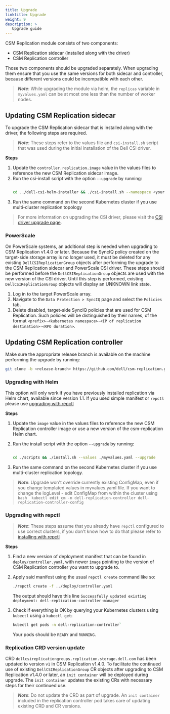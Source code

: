 ```yaml
---
title: Upgrade
linktitle: Upgrade
weight: 9
description: >
   Upgrade guide
---
```


CSM Replication module consists of two components: 
* CSM Replication sidecar (installed along with the driver) 
* CSM Replication controller

Those two components should be upgraded separately. When upgrading them ensure that you use the same versions for both sidecar and
controller, because different versions could be incompatible with each other. 

> _**Note**_: While upgrading the module via helm, the `replicas` variable in `myvalues.yaml` can be at most one less than the number of worker nodes.
## Updating CSM Replication sidecar

To upgrade the CSM Replication sidecar that is installed along with the driver, the following steps are required. 

> _**Note**_: These steps refer to the values file and `csi-install.sh` script that was used during the initial installation of the Dell CSI driver.

**Steps**

1. Update the `controller.replication.image` value in the values files to reference the new CSM Replication sidecar image.
2. Run the csi-install script with the option `--upgrade` by running: <br>
      ```bash

      cd ../dell-csi-helm-installer && ./csi-install.sh --namespace <your-namespace> --values ./myvalues.yaml --upgrade
      ```
3. Run the same command on the second Kubernetes cluster if you use multi-cluster replication topology

>For more information on upgrading the CSI driver, please visit the [CSI driver upgrade page](../../csidriver/upgradation).

### PowerScale

On PowerScale systems, an additional step is needed when upgrading to CSM Replication v1.4.0 or later. Because the SyncIQ policy created on the target-side storage array is no longer used, it must be deleted for any existing `DellCSIReplicationGroup` objects after performing the upgrade to the CSM Replication sidecar and PowerScale CSI driver. These steps should be performed before the `DellCSIReplicationGroup` objects are used with the new version of the CSI driver. Until this step is performed, existing `DellCSIReplicationGroup` objects will display an UNKNOWN link state.

1. Log in to the target PowerScale array. 
2. Navigate to the `Data Protection > SyncIQ` page and select the `Policies` tab.
3. Delete disabled, target-side SyncIQ policies that are used for CSM Replication. Such policies will be distinguished by their names, of the format `<prefix>-<kubernetes namespace>-<IP of replication destination>-<RPO duration>`.

## Updating CSM Replication controller

Make sure the appropriate release branch is available on the machine performing the upgrade by running:

```bash
git clone -b <release-branch> https://github.com/dell/csm-replication.git
```

### Upgrading with Helm

This option will only work if you have previously installed replication via Helm chart, available since version 1.1. If you used simple manifest or `repctl` please use [upgrading with repctl](#upgrading-with-repctl)

**Steps**
1. Update the `image` value in the values files to reference the new CSM Replication controller image or use a new version of the csm-replication Helm chart.
2. Run the install script with the option `--upgrade` by running:

    ```bash

    cd ./scripts && ./install.sh --values ./myvalues.yaml --upgrade
    ```

3. Run the same command on the second Kubernetes cluster if you use multi-cluster replication topology.

> _**Note**_: Upgrade won't override currently existing ConfigMap, even if you change templated values in myvalues.yaml file. If you want to change the logLevel - edit ConfigMap from within the cluster using 
      ```bash 
      kubectl edit cm -n dell-replication-controller dell-replication-controller-config  
      ```


### Upgrading with repctl

> _**Note**_: These steps assume that you already have `repctl` configured to use correct clusters, if you don't know how to do that please refer to [installing with repctl](../deployment/install-repctl) 

**Steps**
1. Find a new version of deployment manifest that can be found in `deploy/controller.yaml`, with newer `image` pointing to the version of CSM Replication controller you want to upgrade to.
2. Apply said manifest using the usual `repctl create` command like so:

      ```bash
      ./repctl create -f ../deploy/controller.yaml
      ``` 

      The output should have this line `Successfully updated existing deployment: dell-replication-controller-manager`
3. Check if everything is OK by querying your Kubernetes clusters using `kubectl` using a `kubectl get`:

      ```bash
      kubectl get pods -n dell-replication-controller`
      ```
      Your pods should be `READY` and `RUNNING`.

### Replication CRD version update

CRD `dellcsireplicationgroups.replication.storage.dell.com` has been updated to version `v1` in CSM Replication v1.4.0. To facilitate the continued use of existing `DellCSIReplicationGroup` CR objects after upgrading to CSM Replication v1.4.0 or later, an `init container` will be deployed during upgrade. The `init container` updates the existing CRs with necessary steps for their continued use.

> _**Note**_: Do not update the CRD as part of upgrade. An `init container` included in the replication controller pod takes care of updating existing CRD and CR versions.
